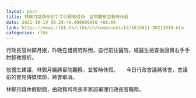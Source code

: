 ```yaml
---
layout: post
title: 林鄭月娥跌倒右手手肘輕微骨折　留院觀察並暫時休假
date: 2021-10-19 00:29:49.000000000 +08:00
link: https://news.rthk.hk/rthk/ch/component/k2/1615811-20211019.htm
categories: rthk
---
```


行政長官林鄭月娥，昨晚在禮賓府跌倒，自行前往醫院，經醫生檢查後證實右手手肘輕微骨折。

按醫生建議，林鄭月娥將留院觀察，並暫時休假。
　 
今日行政會議將休會，會議前的會見傳媒環節，將會取消。

林鄭月娥休假期間，由政務司司長李家超署理行政長官職務。
